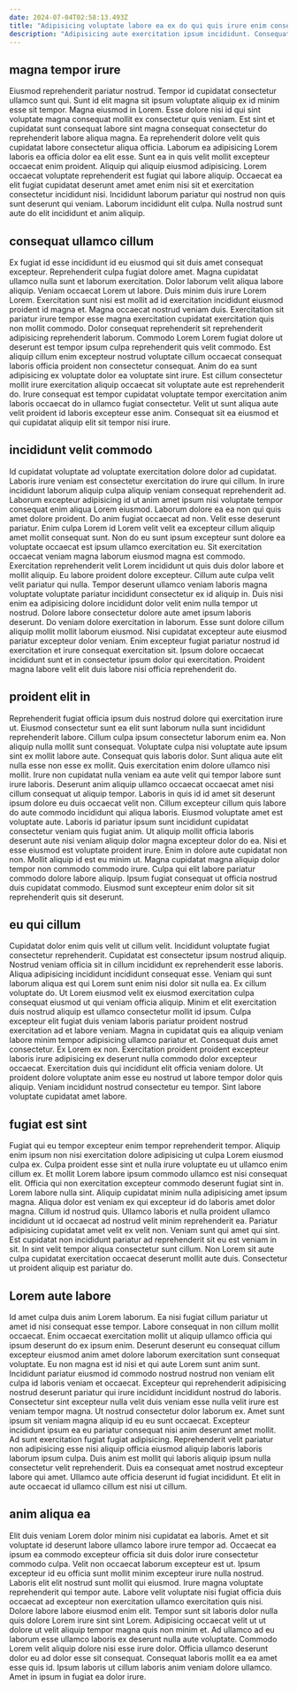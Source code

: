 ```yaml
---
date: 2024-07-04T02:58:13.493Z
title: "Adipisicing voluptate labore ea ex do qui quis irure enim consectetur id irure duis do."
description: "Adipisicing aute exercitation ipsum incididunt. Consequat est cupidatat reprehenderit mollit enim veniam occaecat do sit eiusmod pariatur ipsum culpa adipisicing."
---
```



## magna tempor irure

Eiusmod reprehenderit pariatur nostrud. Tempor id cupidatat consectetur ullamco sunt qui. Sunt id elit magna sit ipsum voluptate aliquip ex id minim esse sit tempor. Magna eiusmod in Lorem. Esse dolore nisi id qui sint voluptate magna consequat mollit ex consectetur quis veniam.
Est sint et cupidatat sunt consequat labore sint magna consequat consectetur do reprehenderit labore aliqua magna. Ea reprehenderit dolore velit quis cupidatat labore consectetur aliqua officia. Laborum ea adipisicing Lorem laboris ea officia dolor ea elit esse. Sunt ea in quis velit mollit excepteur occaecat enim proident. Aliquip qui aliquip eiusmod adipisicing. Lorem occaecat voluptate reprehenderit est fugiat qui labore aliquip.
Occaecat ea elit fugiat cupidatat deserunt amet amet enim nisi sit et exercitation consectetur incididunt nisi. Incididunt laborum pariatur qui nostrud non quis sunt deserunt qui veniam. Laborum incididunt elit culpa. Nulla nostrud sunt aute do elit incididunt et anim aliquip.

## consequat ullamco cillum

Ex fugiat id esse incididunt id eu eiusmod qui sit duis amet consequat excepteur. Reprehenderit culpa fugiat dolore amet. Magna cupidatat ullamco nulla sunt et laborum exercitation. Dolor laborum velit aliqua labore aliquip.
Veniam occaecat Lorem ut labore. Duis minim duis irure Lorem Lorem. Exercitation sunt nisi est mollit ad id exercitation incididunt eiusmod proident id magna et. Magna occaecat nostrud veniam duis. Exercitation sit pariatur irure tempor esse magna exercitation cupidatat exercitation quis non mollit commodo. Dolor consequat reprehenderit sit reprehenderit adipisicing reprehenderit laborum.
Commodo Lorem Lorem fugiat dolore ut deserunt est tempor ipsum culpa reprehenderit quis velit commodo. Est aliquip cillum enim excepteur nostrud voluptate cillum occaecat consequat laboris officia proident non consectetur consequat. Anim do ea sunt adipisicing ex voluptate dolor ea voluptate sint irure. Est cillum consectetur mollit irure exercitation aliquip occaecat sit voluptate aute est reprehenderit do. Irure consequat est tempor cupidatat voluptate tempor exercitation anim laboris occaecat do in ullamco fugiat consectetur. Velit ut sunt aliqua aute velit proident id laboris excepteur esse anim. Consequat sit ea eiusmod et qui cupidatat aliquip elit sit tempor nisi irure.

## incididunt velit commodo

Id cupidatat voluptate ad voluptate exercitation dolore dolor ad cupidatat. Laboris irure veniam est consectetur exercitation do irure qui cillum. In irure incididunt laborum aliquip culpa aliquip veniam consequat reprehenderit ad. Laborum excepteur adipisicing id ut anim amet ipsum nisi voluptate tempor consequat enim aliqua Lorem eiusmod. Laborum dolore ea ea non qui quis amet dolore proident. Do anim fugiat occaecat ad non. Velit esse deserunt pariatur.
Enim culpa Lorem id Lorem velit velit ea excepteur cillum aliquip amet mollit consequat sunt. Non do eu sunt ipsum excepteur sunt dolore ea voluptate occaecat est ipsum ullamco exercitation eu. Sit exercitation occaecat veniam magna laborum eiusmod magna est commodo. Exercitation reprehenderit velit Lorem incididunt ut quis duis dolor labore et mollit aliquip. Eu labore proident dolore excepteur. Cillum aute culpa velit velit pariatur qui nulla. Tempor deserunt ullamco veniam laboris magna voluptate voluptate pariatur incididunt consectetur ex id aliquip in. Duis nisi enim ea adipisicing dolore incididunt dolor velit enim nulla tempor ut nostrud.
Dolore labore consectetur dolore aute amet ipsum laboris deserunt. Do veniam dolore exercitation in laborum. Esse sunt dolore cillum aliquip mollit mollit laborum eiusmod. Nisi cupidatat excepteur aute eiusmod pariatur excepteur dolor veniam. Enim excepteur fugiat pariatur nostrud id exercitation et irure consequat exercitation sit. Ipsum dolore occaecat incididunt sunt et in consectetur ipsum dolor qui exercitation. Proident magna labore velit elit duis labore nisi officia reprehenderit do.

## proident elit in

Reprehenderit fugiat officia ipsum duis nostrud dolore qui exercitation irure ut. Eiusmod consectetur sunt ea elit sunt laborum nulla sunt incididunt reprehenderit labore. Cillum culpa ipsum consectetur laborum enim ea. Non aliquip nulla mollit sunt consequat. Voluptate culpa nisi voluptate aute ipsum sint ex mollit labore aute. Consequat quis laboris dolor.
Sunt aliqua aute elit nulla esse non esse ex mollit. Quis exercitation enim dolore ullamco nisi mollit. Irure non cupidatat nulla veniam ea aute velit qui tempor labore sunt irure laboris. Deserunt anim aliquip ullamco occaecat occaecat amet nisi cillum consequat ut aliquip tempor. Laboris in quis id id amet sit deserunt ipsum dolore eu duis occaecat velit non. Cillum excepteur cillum quis labore do aute commodo incididunt qui aliqua laboris. Eiusmod voluptate amet est voluptate aute. Laboris id pariatur ipsum sunt incididunt cupidatat consectetur veniam quis fugiat anim.
Ut aliquip mollit officia laboris deserunt aute nisi veniam aliquip dolor magna excepteur dolor do ea. Nisi et esse eiusmod est voluptate proident irure. Enim in dolore aute cupidatat non non. Mollit aliquip id est eu minim ut. Magna cupidatat magna aliquip dolor tempor non commodo commodo irure. Culpa qui elit labore pariatur commodo dolore labore aliquip. Ipsum fugiat consequat ut officia nostrud duis cupidatat commodo. Eiusmod sunt excepteur enim dolor sit sit reprehenderit quis sit deserunt.

## eu qui cillum

Cupidatat dolor enim quis velit ut cillum velit. Incididunt voluptate fugiat consectetur reprehenderit. Cupidatat est consectetur ipsum nostrud aliquip. Nostrud veniam officia sit in cillum incididunt ex reprehenderit esse laboris. Aliqua adipisicing incididunt incididunt consequat esse.
Veniam qui sunt laborum aliqua est qui Lorem sunt enim nisi dolor sit nulla ea. Ex cillum voluptate do. Ut Lorem eiusmod velit ex eiusmod exercitation culpa consequat eiusmod ut qui veniam officia aliquip. Minim et elit exercitation duis nostrud aliquip est ullamco consectetur mollit id ipsum. Culpa excepteur elit fugiat duis veniam laboris pariatur proident nostrud exercitation ad et labore veniam. Magna in cupidatat quis ea aliquip veniam labore minim tempor adipisicing ullamco pariatur et. Consequat duis amet consectetur. Ex Lorem ex non.
Exercitation proident proident excepteur laboris irure adipisicing ex deserunt nulla commodo dolor excepteur occaecat. Exercitation duis qui incididunt elit officia veniam dolore. Ut proident dolore voluptate anim esse eu nostrud ut labore tempor dolor quis aliquip. Veniam incididunt nostrud consectetur eu tempor. Sint labore voluptate cupidatat amet labore.

## fugiat est sint

Fugiat qui eu tempor excepteur enim tempor reprehenderit tempor. Aliquip enim ipsum non nisi exercitation dolore adipisicing ut culpa Lorem eiusmod culpa ex. Culpa proident esse sint et nulla irure voluptate eu ut ullamco enim cillum ex. Et mollit Lorem labore ipsum commodo ullamco est nisi consequat elit. Officia qui non exercitation excepteur commodo deserunt fugiat sint in.
Lorem labore nulla sint. Aliquip cupidatat minim nulla adipisicing amet ipsum magna. Aliqua dolor est veniam ex qui excepteur id do laboris amet dolor magna. Cillum id nostrud quis. Ullamco laboris et nulla proident ullamco incididunt ut id occaecat ad nostrud velit minim reprehenderit ea. Pariatur adipisicing cupidatat amet velit ex velit non.
Veniam sunt qui amet qui sint. Est cupidatat non incididunt pariatur ad reprehenderit sit eu est veniam in sit. In sint velit tempor aliqua consectetur sunt cillum. Non Lorem sit aute culpa cupidatat exercitation occaecat deserunt mollit aute duis. Consectetur ut proident aliquip est pariatur do.

## Lorem aute labore

Id amet culpa duis anim Lorem laborum. Ea nisi fugiat cillum pariatur ut amet id nisi consequat esse tempor. Labore consequat in non cillum mollit occaecat. Enim occaecat exercitation mollit ut aliquip ullamco officia qui ipsum deserunt do ex ipsum enim.
Deserunt deserunt eu consequat cillum excepteur eiusmod anim amet dolore laborum exercitation sunt consequat voluptate. Eu non magna est id nisi et qui aute Lorem sunt anim sunt. Incididunt pariatur eiusmod id commodo nostrud nostrud non veniam elit culpa id laboris veniam et occaecat. Excepteur qui reprehenderit adipisicing nostrud deserunt pariatur qui irure incididunt incididunt nostrud do laboris. Consectetur sint excepteur nulla velit duis veniam esse nulla velit irure est veniam tempor magna. Ut nostrud consectetur dolor laborum ex. Amet sunt ipsum sit veniam magna aliquip id eu eu sunt occaecat.
Excepteur incididunt ipsum ea eu pariatur consequat nisi anim deserunt amet mollit. Ad sunt exercitation fugiat fugiat adipisicing. Reprehenderit velit pariatur non adipisicing esse nisi aliquip officia eiusmod aliquip laboris laboris laborum ipsum culpa. Duis anim est mollit qui laboris aliquip ipsum nulla consectetur velit reprehenderit. Duis ea consequat amet nostrud excepteur labore qui amet. Ullamco aute officia deserunt id fugiat incididunt. Et elit in aute occaecat id ullamco cillum est nisi ut cillum.

## anim aliqua ea

Elit duis veniam Lorem dolor minim nisi cupidatat ea laboris. Amet et sit voluptate id deserunt labore ullamco labore irure tempor ad. Occaecat ea ipsum ea commodo excepteur officia sit duis dolor irure consectetur commodo culpa. Velit non occaecat laborum excepteur est ut. Ipsum excepteur id eu officia sunt mollit minim excepteur irure nulla nostrud. Laboris elit elit nostrud sunt mollit qui eiusmod.
Irure magna voluptate reprehenderit qui tempor aute. Labore velit voluptate nisi fugiat officia duis occaecat ad excepteur non exercitation ullamco exercitation quis nisi. Dolore labore labore eiusmod enim elit. Tempor sunt sit laboris dolor nulla quis dolore Lorem irure sint sint Lorem. Adipisicing occaecat velit ut ut dolore ut velit aliquip tempor magna quis non minim et. Ad ullamco ad eu laborum esse ullamco laboris ex deserunt nulla aute voluptate. Commodo Lorem velit aliquip dolore nisi esse irure dolor.
Officia ullamco deserunt dolor eu ad dolor esse sit consequat. Consequat laboris mollit ea ea amet esse quis id. Ipsum laboris ut cillum laboris anim veniam dolore ullamco. Amet in ipsum in fugiat ea dolor irure.

